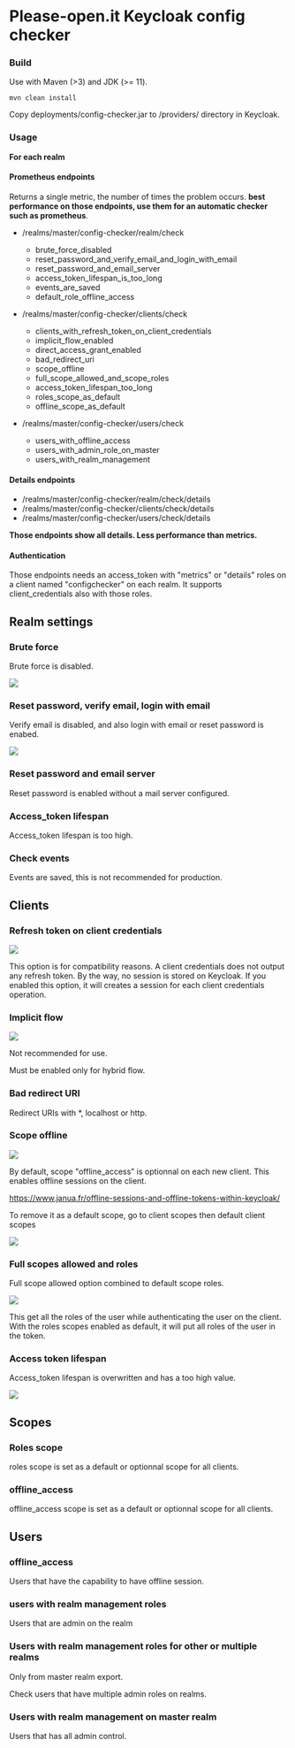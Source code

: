 # Please-open.it Keycloak config checker

### Build

Use with Maven (>3) and JDK (>= 11).

```
mvn clean install
```

Copy deployments/config-checker.jar to /providers/ directory in Keycloak.

### Usage

**For each realm** 

#### Prometheus endpoints

Returns a single metric, the number of times the problem occurs. **best performance on those endpoints, use them for an automatic checker such as prometheus**.


- /realms/master/config-checker/realm/check
  - brute_force_disabled
  - reset_password_and_verify_email_and_login_with_email
  - reset_password_and_email_server
  - access_token_lifespan_is_too_long
  - events_are_saved
  - default_role_offline_access

- /realms/master/config-checker/clients/check
  - clients_with_refresh_token_on_client_credentials
  - implicit_flow_enabled
  - direct_access_grant_enabled
  - bad_redirect_uri
  - scope_offline
  - full_scope_allowed_and_scope_roles
  - access_token_lifespan_too_long
  - roles_scope_as_default
  - offline_scope_as_default

- /realms/master/config-checker/users/check
  - users_with_offline_access
  - users_with_admin_role_on_master
  - users_with_realm_management

#### Details endpoints 

- /realms/master/config-checker/realm/check/details
- /realms/master/config-checker/clients/check/details
- /realms/master/config-checker/users/check/details

**Those endpoints show all details. Less performance than metrics.**

#### Authentication

Those endpoints needs an access_token with "metrics" or "details" roles on a client named "configchecker" on each realm. It supports client_credentials also with those roles.

## Realm settings

### Brute force

Brute force is disabled.

![](2022-12-12-09-06-12.png)

### Reset password, verify email, login with email

Verify email is disabled, and also login with email or reset password is enabed.

![](2022-12-12-09-07-22.png)

### Reset password and email server

Reset password is enabled without a mail server configured.

### Access_token lifespan

Access_token lifespan is too high.

### Check events

Events are saved, this is not recommended for production.

## Clients

### Refresh token on client credentials

![](2022-12-12-08-56-20.png)

This option is for compatibility reasons. A client credentials does not output any refresh token. By the way, no session is stored on Keycloak. If you enabled this option, it will creates a session for each client credentials operation.

### Implicit flow

![](2022-12-12-08-58-01.png)

Not recommended for use.

Must be enabled only for hybrid flow. 

### Bad redirect URI

Redirect URIs with *, localhost or http.

### Scope offline

![](2022-12-12-08-59-45.png)

By default, scope "offline_access" is optionnal on each new client. This enables offline sessions on the client.

https://www.janua.fr/offline-sessions-and-offline-tokens-within-keycloak/

To remove it as a default scope, go to client scopes then default client scopes

![](2022-12-12-09-01-41.png)

### Full scopes allowed and roles

Full scope allowed option combined to default scope roles.

![](2022-12-12-09-02-22.png)

This get all the roles of the user while authenticating the user on the client. With the roles scopes enabled as default, it will put all roles of the user in the token.

### Access token lifespan

Access_token lifespan is overwritten and has a too high value.

![](2022-12-12-09-04-02.png)

## Scopes

### Roles scope

roles scope is set as a default or optionnal scope for all clients.

### offline_access

offline_access scope is set as a default or optionnal scope for all clients.

## Users

### offline_access

Users that have the capability to have offline session.

### users with realm management roles

Users that are admin on the realm

### Users with realm management roles for other or multiple realms

Only from master realm export.

Check users that have multiple admin roles on realms.

### Users with realm management on master realm

Users that has all admin control.

